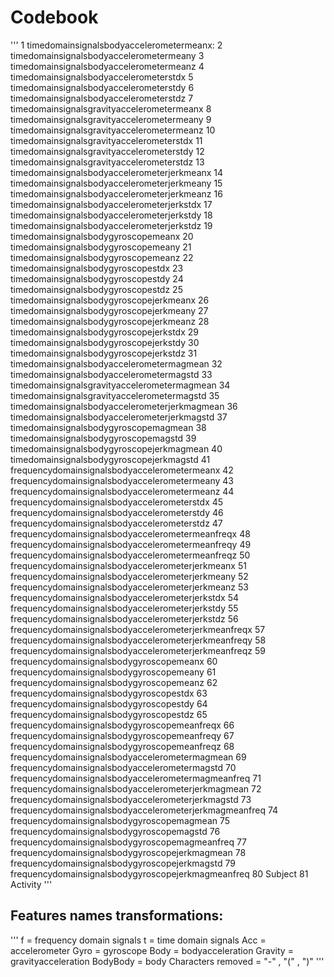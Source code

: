 # Codebook
'''
1 timedomainsignalsbodyaccelerometermeanx:
2 timedomainsignalsbodyaccelerometermeany
3 timedomainsignalsbodyaccelerometermeanz
4 timedomainsignalsbodyaccelerometerstdx
5 timedomainsignalsbodyaccelerometerstdy
6 timedomainsignalsbodyaccelerometerstdz
7 timedomainsignalsgravityaccelerometermeanx
8 timedomainsignalsgravityaccelerometermeany
9 timedomainsignalsgravityaccelerometermeanz
10 timedomainsignalsgravityaccelerometerstdx
11 timedomainsignalsgravityaccelerometerstdy
12 timedomainsignalsgravityaccelerometerstdz
13 timedomainsignalsbodyaccelerometerjerkmeanx
14 timedomainsignalsbodyaccelerometerjerkmeany
15 timedomainsignalsbodyaccelerometerjerkmeanz
16 timedomainsignalsbodyaccelerometerjerkstdx
17 timedomainsignalsbodyaccelerometerjerkstdy
18 timedomainsignalsbodyaccelerometerjerkstdz
19 timedomainsignalsbodygyroscopemeanx
20 timedomainsignalsbodygyroscopemeany
21 timedomainsignalsbodygyroscopemeanz
22 timedomainsignalsbodygyroscopestdx
23 timedomainsignalsbodygyroscopestdy
24 timedomainsignalsbodygyroscopestdz
25 timedomainsignalsbodygyroscopejerkmeanx
26 timedomainsignalsbodygyroscopejerkmeany
27 timedomainsignalsbodygyroscopejerkmeanz
28 timedomainsignalsbodygyroscopejerkstdx
29 timedomainsignalsbodygyroscopejerkstdy
30 timedomainsignalsbodygyroscopejerkstdz
31 timedomainsignalsbodyaccelerometermagmean
32 timedomainsignalsbodyaccelerometermagstd
33 timedomainsignalsgravityaccelerometermagmean
34 timedomainsignalsgravityaccelerometermagstd
35 timedomainsignalsbodyaccelerometerjerkmagmean
36 timedomainsignalsbodyaccelerometerjerkmagstd
37 timedomainsignalsbodygyroscopemagmean
38 timedomainsignalsbodygyroscopemagstd
39 timedomainsignalsbodygyroscopejerkmagmean
40 timedomainsignalsbodygyroscopejerkmagstd
41 frequencydomainsignalsbodyaccelerometermeanx
42 frequencydomainsignalsbodyaccelerometermeany
43 frequencydomainsignalsbodyaccelerometermeanz
44 frequencydomainsignalsbodyaccelerometerstdx
45 frequencydomainsignalsbodyaccelerometerstdy
46 frequencydomainsignalsbodyaccelerometerstdz
47 frequencydomainsignalsbodyaccelerometermeanfreqx
48 frequencydomainsignalsbodyaccelerometermeanfreqy
49 frequencydomainsignalsbodyaccelerometermeanfreqz
50 frequencydomainsignalsbodyaccelerometerjerkmeanx
51 frequencydomainsignalsbodyaccelerometerjerkmeany
52 frequencydomainsignalsbodyaccelerometerjerkmeanz
53 frequencydomainsignalsbodyaccelerometerjerkstdx
54 frequencydomainsignalsbodyaccelerometerjerkstdy
55 frequencydomainsignalsbodyaccelerometerjerkstdz
56 frequencydomainsignalsbodyaccelerometerjerkmeanfreqx
57 frequencydomainsignalsbodyaccelerometerjerkmeanfreqy
58 frequencydomainsignalsbodyaccelerometerjerkmeanfreqz
59 frequencydomainsignalsbodygyroscopemeanx
60 frequencydomainsignalsbodygyroscopemeany
61 frequencydomainsignalsbodygyroscopemeanz
62 frequencydomainsignalsbodygyroscopestdx
63 frequencydomainsignalsbodygyroscopestdy
64 frequencydomainsignalsbodygyroscopestdz
65 frequencydomainsignalsbodygyroscopemeanfreqx
66 frequencydomainsignalsbodygyroscopemeanfreqy
67 frequencydomainsignalsbodygyroscopemeanfreqz
68 frequencydomainsignalsbodyaccelerometermagmean
69 frequencydomainsignalsbodyaccelerometermagstd
70 frequencydomainsignalsbodyaccelerometermagmeanfreq
71 frequencydomainsignalsbodyaccelerometerjerkmagmean
72 frequencydomainsignalsbodyaccelerometerjerkmagstd
73 frequencydomainsignalsbodyaccelerometerjerkmagmeanfreq
74 frequencydomainsignalsbodygyroscopemagmean
75 frequencydomainsignalsbodygyroscopemagstd
76 frequencydomainsignalsbodygyroscopemagmeanfreq
77 frequencydomainsignalsbodygyroscopejerkmagmean
78 frequencydomainsignalsbodygyroscopejerkmagstd
79 frequencydomainsignalsbodygyroscopejerkmagmeanfreq
80 Subject
81 Activity
'''


## Features names transformations:
'''
f = frequency domain signals
t = time domain signals
Acc = accelerometer
Gyro = gyroscope
Body = bodyacceleration
Gravity = gravityacceleration
BodyBody = body
Characters removed = "-" , "(" , ")"
'''